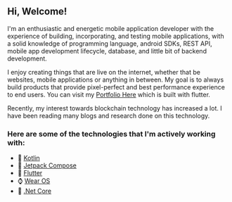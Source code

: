 Hi, Welcome!
------------

I'm an enthusiastic and energetic mobile application developer with the experience of building, incorporating, and testing mobile applications, with a solid knowledge of programming language, android SDKs, REST API, mobile app development lifecycle, database, and little bit of backend development.

I enjoy creating things that are live on the internet, whether that be websites, mobile applications or anything in between. My goal is to always build products that provide pixel-perfect and best performance experience to end users. You can visit my [Portfolio Here](https://ghaleprachan.github.io/#/) which is built with flutter.

Recently, my interest towards blockchain technology has increased a lot. I have been reading many blogs and research done on this technology. 

### Here are some of the technologies that I'm actively working with:

- 🚀 [Kotlin](https://kotlinlang.org/docs/getting-started.html#is-anything-missing) 
- 🌱 [Jetpack Compose](https://developer.android.com/jetpack/compose)
- 👯 [Flutter](https://docs.flutter.dev/)
- ⌚ [Wear OS](https://developer.android.com/training/wearables)
- 🤔 [.Net Core](https://docs.microsoft.com/en-us/aspnet/core/?view=aspnetcore-6.0)
